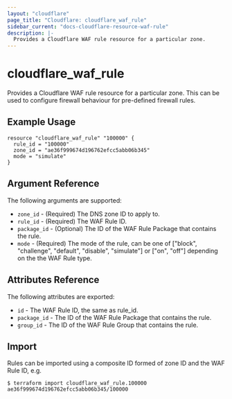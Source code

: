 ```yaml
---
layout: "cloudflare"
page_title: "Cloudflare: cloudflare_waf_rule"
sidebar_current: "docs-cloudflare-resource-waf-rule"
description: |-
  Provides a Cloudflare WAF rule resource for a particular zone.
---
```


# cloudflare_waf_rule

Provides a Cloudflare WAF rule resource for a particular zone. This can be used to configure firewall behaviour for pre-defined firewall rules.

## Example Usage

```hcl
resource "cloudflare_waf_rule" "100000" {
  rule_id = "100000"
  zone_id = "ae36f999674d196762efcc5abb06b345"
  mode = "simulate"
}
```

## Argument Reference

The following arguments are supported:

* `zone_id` - (Required) The DNS zone ID to apply to.
* `rule_id` - (Required) The WAF Rule ID.
* `package_id` - (Optional) The ID of the WAF Rule Package that contains the rule.
* `mode` - (Required) The mode of the rule, can be one of ["block", "challenge", "default", "disable", "simulate"] or ["on", "off"] depending on the the WAF Rule type.


## Attributes Reference

The following attributes are exported:

* `id` - The WAF Rule ID, the same as rule_id.
* `package_id` - The ID of the WAF Rule Package that contains the rule.
* `group_id` - The ID of the WAF Rule Group that contains the rule.

## Import

Rules can be imported using a composite ID formed of zone ID and the WAF Rule ID, e.g.

```
$ terraform import cloudflare_waf_rule.100000 ae36f999674d196762efcc5abb06b345/100000
```
